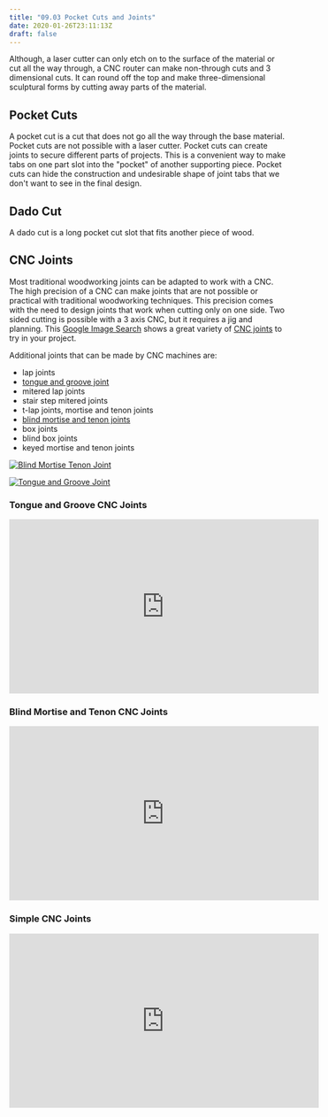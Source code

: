 ```yaml
---
title: "09.03 Pocket Cuts and Joints"
date: 2020-01-26T23:11:13Z
draft: false
---
```


Although, a laser cutter can only etch on to the surface of the material or cut all the way through, a CNC router can make non-through cuts and 3 dimensional cuts. It can round off the top and make three-dimensional sculptural forms by cutting away parts of the material.

## Pocket Cuts

A pocket cut is a cut that does not go all the way through the base material. Pocket cuts are not possible with a laser cutter. Pocket cuts can create joints to secure different parts of projects. This is a convenient way to make tabs on one part slot into the "pocket" of another supporting piece. Pocket cuts can hide the construction and undesirable shape of joint tabs that we don't want to see in the final design.

## Dado Cut

A dado cut is a long pocket cut slot that fits another piece of wood.

## CNC Joints

Most traditional woodworking joints can be adapted to work with a CNC. The high precision of a CNC can make joints that are not possible or practical with traditional woodworking techniques. This precision comes with the need to design joints that work when cutting only on one side. Two sided cutting is possible with a 3 axis CNC, but it requires a jig and planning. This [Google Image Search](https://google.com/search?q=cnc+joints&tbm=isch) shows a great variety of [CNC joints](https://google.com/search?q=cnc+joints&tbm=isch) to try in your project.

Additional joints that can be made by CNC machines are:

- lap joints
- [tongue and groove joint](https://youtu.be/BA_oj65hh74)
- mitered lap joints
- stair step mitered joints
- t-lap joints, mortise and tenon joints
- [blind mortise and tenon joints](https://youtu.be/Pr7YYYhvJxY)
- box joints
- blind box joints
- keyed mortise and tenon joints

<div class="gallery-grid">

[![Blind Mortise Tenon Joint](/2023-cnc-blind-mortise-tenon-joint.jpg)](2023-cnc-blind-mortise-tenon-joint.png)

[![Tongue and Groove Joint](/2023-cnc-toungue-and-groove-joint.jpg)](2023-cnc-tongue-and-groove-joint.png)

</div>

<div class="video-grid">

<div class="video-card">

### Tongue and Groove CNC Joints

<div class="iframe-16-9-container"><iframe class="youTubeIframe"  src="https://www.youtube.com/embed/BA_oj65hh74?rel=0" width="560" height="315" frameborder="0" allowfullscreen="allowfullscreen"></iframe>
</div>
</div>

<div class="video-card">

### Blind Mortise and Tenon CNC Joints

<div class="iframe-16-9-container"><iframe class="youTubeIframe"  src="https://www.youtube.com/embed/Pr7YYYhvJxY?rel=0" width="560" height="315" frameborder="0" allowfullscreen="allowfullscreen"></iframe>
</div>
</div>
<div class="video-card">

### Simple CNC Joints

<div class="iframe-16-9-container"><iframe class="youTubeIframe"  src="https://www.youtube.com/embed/O5IR9pr9vdo?rel=0" width="560" height="315" frameborder="0" allowfullscreen="allowfullscreen"></iframe>
</div>
</div>

</div>
